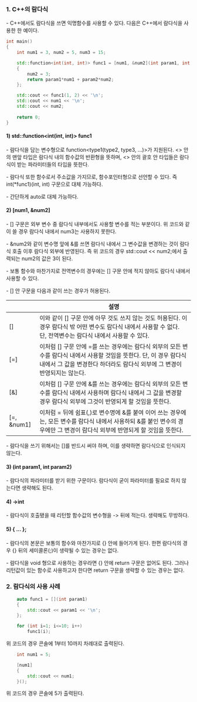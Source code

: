 ### 1. C++의 람다식

\- C++에서도 람다식을 쓰면 익명함수를 사용할 수 있다. 다음은 C++에서 람다식을 사용한 한 예이다.

```cpp
int main()
{
    int num1 = 3, num2 = 5, num3 = 15;

    std::function<int(int, int)> func1 = [num1, &num2](int param1, int param2) ->int
    {
        num2 = 3;
        return param1*num1 + param2*num2;
    };

    std::cout << func1(1, 2) << '\n';
    std::cout << num1 << '\n';
    std::cout << num2;
 
    return 0;
}
```

#### 1) std::function\<int(int, int)> func1

\- 람다식을 담는 변수형으로 function\<type1(type2, type3, ...)>가 지원된다. \<> 안의 맨앞 타입은 람다식 내의 함수값의 반환형을 뜻하며, \<> 안의 괄호 안 타입들은 람다식이 받는 파라미터들의 타입을 뜻한다.

\- 람다식 또한 함수로서 주소값을 가지므로, 함수포인터형으로 선언할 수 있다. 즉 int(*func1)(int, int) 구문으로 대체 가능하다.

\- 간단하게 auto로 대체 가능하다.

#### 2) [num1, &num2]

\- [] 구문은 외부 변수 중 람다식 내부에서도 사용할 변수를 적는 부분이다. 위 코드와 같이 쓸 경우 람다식 내에서 num3는 사용하지 못한다.

\- &num2와 같이 변수명 앞에 &를 쓰면 람다식 내에서 그 변수값을 변경하는 것이 람다식 호출 이후 람다식 외부에 반영된다. 즉 위 코드의 경우 std::cout << num2;에서 출력되는 num2의 값은 3이 된다.

\- 보통 함수와 마찬가지로 전역변수의 경우에는 [] 구문 안에 적지 않아도 람다식 내에서 사용할 수 있다. 

\- [] 안 구문을 다음과 같이 쓰는 경우가 허용된다.


|| 설명 |
|---|---|
|[]| 이와 같이 [] 구문 안에 아무 것도 쓰지 않는 것도 허용된다. 이 경우 람다식 밖 어떤 변수도 람다식 내에서 사용할 수 없다. 단, 전역변수는 람다식 내에서 사용할 수 있다.|
|[=]| 이처럼 [] 구문 안에 =를 쓰는 경우에는 람다식 외부의 모든 변수를 람다식 내에서 사용할 것임을 뜻한다. 단, 이 경우 람다식 내에서 그 값을 변경한다 하더라도 람다식 외부에 그 변경이 반영되지는 않는다.|
|[&]| 이처럼 [] 구문 안에 &를 쓰는 경우에는 람다식 외부의 모든 변수를 람다식 내에서 사용하며 람다식 내에서 그 값을 변경할 경우 람다식 외부에 그것이 반영되게 할 것임을 뜻한다.|
|[=, &num1]| 이처럼 = 뒤에 쉼표(,)로 변수명에 &를 붙여 이어 쓰는 경우에는, 모든 변수를 람다식 내에서 사용하되 &를 붙인 변수의 경우에만 그 변경이 람다식 외부에 반영되게 할 것임을 뜻한다.|

\- 람다식을 쓰기 위해서는 []를 반드시 써야 하며, 이를 생략하면 람다식으로 인식되지 않는다.

#### 3) (int param1, int param2)

\- 람다식의 파라미터를 받기 위한 구문이다. 람다식이 굳이 파라미터를 필요로 하지 않는다면 생략해도 된다.


#### 4) ->int

\- 람다식이 호출됐을 때 리턴할 함수값의 변수형을 -> 뒤에 적는다. 생략해도 무방하다.

#### 5) { ... };

\- 람다식의 본문은 보통의 함수와 마찬가지로 {} 안에 들어가게 된다. 한편 람다식의 경우 {} 뒤의 세미콜론(;)이 생략될 수 있는 경우는 없다.

\- 람다식을 void 형으로 사용하는 경우라면 {} 안에 return 구문은 없어도 된다. 그러나 리턴값이 있는 함수로 사용하고자 한다면 return 구문을 생략할 수 있는 경우는 없다.



### 2. 람다식의 사용 사례

```cpp
    auto func1 = [](int param1)
    {
        std::cout << param1 << '\n'; 
    };

    for (int i=1; i<=10; i++)
        func1(i);
```
위 코드의 경우 콘솔에 1부터 10까지 차례대로 출력된다.


```cpp
    int num1 = 5;

    [num1]
    {
        std::cout << num1;
    }();
```
위 코드의 경우 콘솔에 5가 출력된다.